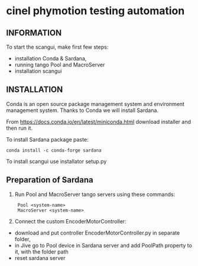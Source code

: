 cinel phymotion testing automation
====================

INFORMATION
-----------
To start the scangui, make first few steps:
* installation Conda & Sardana, 
* running tango Pool and MacroServer
* installation scangui

INSTALLATION
------------
Conda is an open source package management system and environment management system. Thanks to Conda we will install Sardana. 

From https://docs.conda.io/en/latest/miniconda.html download installer and then run it.

To install Sardana package paste:

    conda install -c conda-forge sardana

To install scangui use installator setup.py

Preparation of Sardana
-----------------------
1. Run Pool and MacroServer tango servers using these commands:

        Pool <system-name>
        MacroServer <system-name>
    
2. Connect the custom EncoderMotorController:
  * download and put controller EncoderMotorController.py in separate folder, 
  * in Jive go to Pool device in Sardana server and add PoolPath property to it, with the folder path
  * reset sardana server

